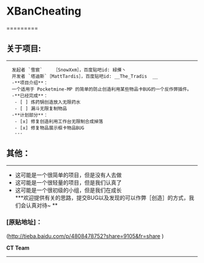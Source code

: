 # XBanCheating  
=========  
## **关于项目**:  
---
      发起者 `雪宸`    ［SnowXxm］，百度贴吧id: 緑搽丶  
      开发者 `塔迪斯`［MattTardis］，百度贴吧id: __The_Tradis  __
      -**项目介绍**：  
      一个适用于 Pocketmine-MP 的简单的防止创造利用某些物品卡BUG的一个反作弊插件。  
      -**已经完成**：  
       - [ ] 炼药锅创造放入无限药水  
       - [ ] 漏斗无限复制物品 
      -**计划部分**：  
       - [x] 修复创造利用工作台无限制合成掉落  
       - [x] 修复物品展示框卡物品BUG  
       ---
## **其他**：  
---  
* 这可能是一个很简单的项目，但是没有人去做  
* 这可能是一个很轻量的项目，但是我们认真了  
* 这可能是一个很初级的小组，但是我们在成长 </br>
***欢迎提供有关的思路，提交BUG以及发现的可以作弊［创造］的方式，我们会认真对待~  **
### **[原贴地址]**：  
(http://tieba.baidu.com/p/4808478752?share=9105&fr=share ) 

**__CT Team__**
__________
